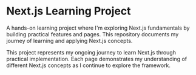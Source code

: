 # Next.js Learning Project

A hands-on learning project where I'm exploring Next.js fundamentals by building practical features and pages. This repository documents my journey of learning and applying Next.js concepts.


This project represents my ongoing journey to learn Next.js through practical implementation. Each page demonstrates my understanding of different Next.js concepts as I continue to explore the framework.

